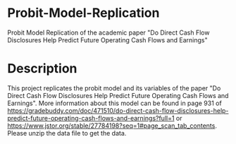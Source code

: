 # Probit-Model-Replication
Probit Model Replication of the academic paper "Do Direct Cash Flow Disclosures Help Predict Future Operating Cash Flows and Earnings"

# Description
This project replicates the probit model and its variables of the paper "Do Direct Cash Flow Disclosures Help Predict Future Operating Cash Flows and Earnings". More information about this model can be found in page 931 of https://gradebuddy.com/doc/471510/do-direct-cash-flow-disclosures-help-predict-future-operating-cash-flows-and-earnings?full=1 or https://www.jstor.org/stable/27784198?seq=1#page_scan_tab_contents. Please unzip the data file to get the data.

